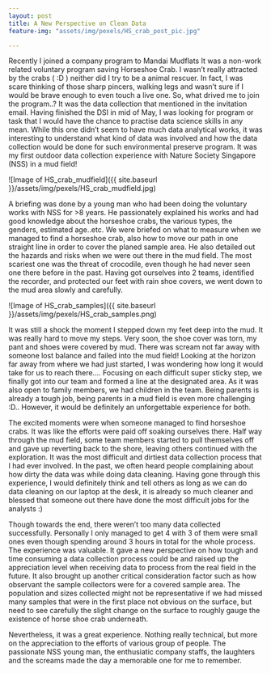 ```yaml
---
layout: post
title: A New Perspective on Clean Data
feature-img: "assets/img/pexels/HS_crab_post_pic.jpg"

---
```



Recently I joined a company program to Mandai Mudflats It was a non-work related voluntary program saving Horseshoe Crab. I wasn’t really attracted by the crabs ( :D ) neither did I try to be a animal rescuer. In fact, I was scare thinking of those sharp pincers, walking legs and wasn’t sure if I would be brave enough to even touch a live one. So, what drived me to join the program..? It was the data collection that mentioned in the invitation email. Having finished the DSI in mid of May, I was looking for program or task that I would have the chance to practise data science skills in any mean. While this one didn’t seem to have much data analytical works, it was interesting to understand what kind of data was involved and how the data collection would be done for such environmental preserve program. It was my first outdoor data collection experience with Nature Society Singapore (NSS) in a mud field!


![Image of HS_crab_mudfield]({{ site.baseurl }}/assets/img/pexels/HS_crab_mudfield.jpg)

A briefing was done by a young man who had been doing the voluntary works with NSS for >8 years.  He passionately explained his works and had good knowledge about the horseshoe crabs, the various types, the genders, estimated age..etc. We were briefed on what to measure when we managed to find a horseshoe crab, also how to move our path in one straight line in order to cover the planed sample area. He also detailed out the hazards and risks when we were out there in the mud field. The most scariest one was  the threat of crocodile, even though he had never seen one there before in the past. Having got ourselves into 2 teams, identified the recorder, and protected our feet with rain shoe covers, we went down to the mud area slowly and carefully.


![Image of HS_crab_samples]({{ site.baseurl }}/assets/img/pexels/HS_crab_samples.png)


It was still a shock the moment I stepped down my feet deep into the mud. It was really hard to move my steps. Very soon, the shoe cover was torn, my pant and shoes were covered by mud. There was scream not far away with someone lost balance and failed into the mud field! Looking at the horizon far away from where we had just started, I was wondering how long it would take for us to reach there…. Focusing on each difficult super sticky step, we finally got into our team and formed a line at the designated area. As it was also open to family members, we had children in the team. Being parents is already a tough job, being parents in a mud field is even more challenging :D..  However, it would be definitely an unforgettable experience for both. 

The excited moments were when someone managed to find horseshoe crabs. It was like the efforts were paid off soaking ourselves there. Half way through the mud field, some team members started to pull themselves off and gave up reverting back to the shore, leaving others continued with the exploration.  It was the most difficult and dirtiest data collection process that I had ever involved. In the past, we often heard people complaining about how dirty the data was while doing data cleaning. Having gone through this experience, I would definitely think and tell others as long as we can do data cleaning on our laptop at the desk, it is already so much cleaner and blessed that someone out there have done the most difficult jobs for the analysts :)

Though towards the end, there weren’t too many data collected successfully. Personally I only managed to get 4 with 3 of them were small ones even though spending around 3 hours in total for the whole process. The experience was valuable. It gave a new perspective on how tough and time consuming a data collection process could be and raised up the appreciation level when receiving data to process from the real field in the future. It also brought up another critical consideration factor such as how observant the sample collectors were for a covered sample area. The population and sizes collected might not be representative if we had missed many samples that were in the first place not obvious on the surface, but need to see carefully the slight change on the surface to roughly gauge the existence of horse shoe crab underneath.

Nevertheless, it was a great experience. Nothing really technical, but more on the appreciation to the efforts of various group of people. The passionate NSS young man, the enthusiatic company staffs, the laughters and the screams made the day a memorable one for me to remember.

